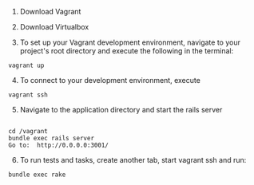 1) Download Vagrant

2) Download Virtualbox

3) To set up your Vagrant development environment, navigate to your project's root directory and execute the following in the terminal:

```
vagrant up
```
4) To connect to your development environment, execute

```
vagrant ssh
```

5) Navigate to the application directory and start the rails server
```

cd /vagrant
bundle exec rails server
Go to:  http://0.0.0.0:3001/

```
6) To run tests and tasks, create another tab, start vagrant ssh and run:
```
bundle exec rake
```